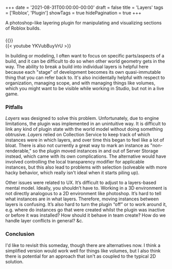 +++
date = '2021-08-31T00:00:00-00:00'
draft = false
title = 'Layers'
tags = ['Roblox', 'Plugin']
showTags = true
hidePagination = true
+++

A photoshop-like layering plugin for manipulating and visualizing sections of Roblox builds.

<div style="line-height:50%;">
    <br>
</div>
{{<imagerow left="/images/Devforum.png" link_left="https://devforum.roblox.com/t/layers-photoshop-like-layering-tool-for-roblox-builds/1400744" right="/images/Creator_Store.png" link_right="https://create.roblox.com/store/asset/7203627668/Layers" gap="15px" >}}

<!--more-->

<br>
	{{< youtube YKVubBuyVrU  >}}
</br>

In building or modeling, I often want to focus on specific parts/aspects of a build, and it can be difficult to do so when other world geometry gets in the way. The ability to break a build into individual layers is helpful here because each "stage" of development becomes its own quasi-immutable thing that you can refer back to. It's also incidentally helpful with respect to organization, managing scope, and with managing things like volumes, which you might want to be visible while working in Studio, but not in a live game.

### Pitfalls
_Layers_ was designed to solve this problem. Unfortunately, due to engine limitations, the plugin was implemented in an unintuitive way. It is difficult to link any kind of plugin state with the world model without doing something obtrusive. _Layers_ relied on Collection Service to keep track of which instances were in which layers, and over time this began to feel like a lot of bloat. There is also not currently a great way to mark an instance as "non-renderable," so the plugin moved instances in and out of Server Storage instead, which came with its own complications. The alternative would have involved controlling the local transparency modifier for applicable instances, but this also lead to problems with selection (solveable with more hacky behavior, which really isn't ideal when it starts piling up).

Other issues were related to UX. It’s difficult to adjust to a layers-based mental model. Ideally, you shouldn’t have to. Working in a 3D environment is not directly analogous to a 2D environment like photoshop. It’s hard to tell what instances are in what layers. Therefore, moving instances between layers is confusing. It’s also hard to turn the plugin “off” or to work around it, e.g. where do instances go that were created whilst the plugin was inactive or before it was installed? How should it behave in team create? How do we handle layer conflicts in general? &c.

### Conclusion
I'd like to revisit this someday, though there are alternatives now. I think a simplified version would work well for things like volumes, but I also think there is potential for an approach that isn't as coupled to the typical 2D solution.
